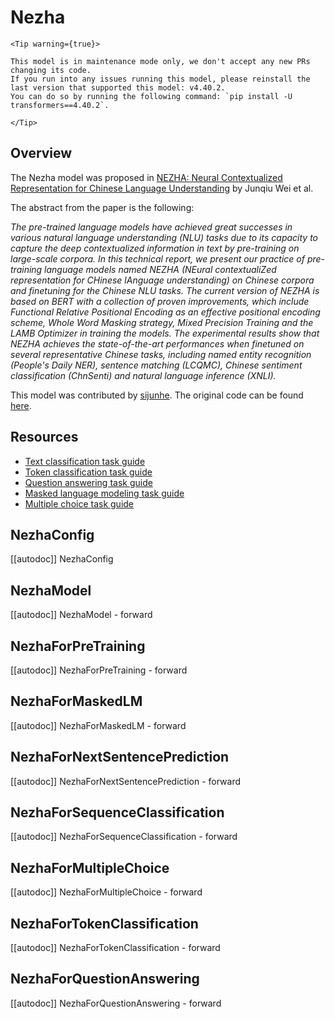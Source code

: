 <!--Copyright 2022 The HuggingFace Team. All rights reserved.

Licensed under the Apache License, Version 2.0 (the "License"); you may not use this file except in compliance with
the License. You may obtain a copy of the License at

http://www.apache.org/licenses/LICENSE-2.0

Unless required by applicable law or agreed to in writing, software distributed under the License is distributed on
an "AS IS" BASIS, WITHOUT WARRANTIES OR CONDITIONS OF ANY KIND, either express or implied. See the License for the
specific language governing permissions and limitations under the License.

⚠️ Note that this file is in Markdown but contain specific syntax for our doc-builder (similar to MDX) that may not be
rendered properly in your Markdown viewer.

-->

# Nezha

    <Tip warning={true}>

    This model is in maintenance mode only, we don't accept any new PRs changing its code.
    If you run into any issues running this model, please reinstall the last version that supported this model: v4.40.2.
    You can do so by running the following command: `pip install -U transformers==4.40.2`.

    </Tip>

## Overview

The Nezha model was proposed in [NEZHA: Neural Contextualized Representation for Chinese Language Understanding](https://arxiv.org/abs/1909.00204) by Junqiu Wei et al.

The abstract from the paper is the following:

*The pre-trained language models have achieved great successes in various natural language understanding (NLU) tasks
due to its capacity to capture the deep contextualized information in text by pre-training on large-scale corpora.
In this technical report, we present our practice of pre-training language models named NEZHA (NEural contextualiZed
representation for CHinese lAnguage understanding) on Chinese corpora and finetuning for the Chinese NLU tasks. 
The current version of NEZHA is based on BERT with a collection of proven improvements, which include Functional 
Relative Positional Encoding as an effective positional encoding scheme, Whole Word Masking strategy,
Mixed Precision Training and the LAMB Optimizer in training the models. The experimental results show that NEZHA
achieves the state-of-the-art performances when finetuned on several representative Chinese tasks, including
named entity recognition (People's Daily NER), sentence matching (LCQMC), Chinese sentiment classification (ChnSenti)
and natural language inference (XNLI).*

This model was contributed by [sijunhe](https://huggingface.co/sijunhe). The original code can be found [here](https://github.com/huawei-noah/Pretrained-Language-Model/tree/master/NEZHA-PyTorch).

## Resources

- [Text classification task guide](../tasks/sequence_classification)
- [Token classification task guide](../tasks/token_classification)
- [Question answering task guide](../tasks/question_answering)
- [Masked language modeling task guide](../tasks/masked_language_modeling)
- [Multiple choice task guide](../tasks/multiple_choice)

## NezhaConfig

[[autodoc]] NezhaConfig

## NezhaModel

[[autodoc]] NezhaModel
    - forward

## NezhaForPreTraining

[[autodoc]] NezhaForPreTraining
    - forward

## NezhaForMaskedLM

[[autodoc]] NezhaForMaskedLM
    - forward

## NezhaForNextSentencePrediction

[[autodoc]] NezhaForNextSentencePrediction
    - forward

## NezhaForSequenceClassification

[[autodoc]] NezhaForSequenceClassification
    - forward

## NezhaForMultipleChoice

[[autodoc]] NezhaForMultipleChoice
    - forward

## NezhaForTokenClassification

[[autodoc]] NezhaForTokenClassification
    - forward

## NezhaForQuestionAnswering

[[autodoc]] NezhaForQuestionAnswering
    - forward